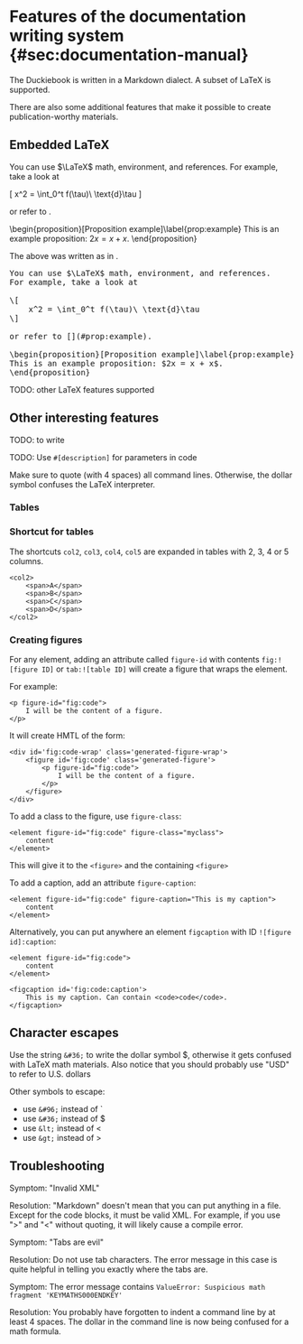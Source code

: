
# Features of the documentation writing system {#sec:documentation-manual}

The Duckiebook is written in a Markdown dialect. A subset of LaTeX is supported.

There are also some additional features that make it possible to create
publication-worthy materials.




## Embedded LaTeX

You can use $\LaTeX$ math, environment, and references. For example, take a look at

\[
    x^2 = \int_0^t f(\tau)\ \text{d}\tau
\]

or refer to [](#prop:example).

\begin{proposition}[Proposition example]\label{prop:example}
This is an example proposition: $2x = x + x$.
\end{proposition}

The above was written as in [](#fig:code).

<pre figure-id="fig:code" figure-caption='Use of LaTeX code.'>
You can use &#36;\LaTeX&#36; math, environment, and references.
For example, take a look at

&#92;[
    x^2 = \int_0^t f(\tau)\ \text{d}\tau
&#92;]

or refer to [](#prop:example).

&#92;begin{proposition}[Proposition example]&#92;label{prop:example}
This is an example proposition: &#36;2x = x + x&#36;.
&#92;end{proposition}
</pre>

TODO: other LaTeX features supported


## Other interesting features

TODO: to write

TODO: Use `#[description]` for parameters in code



Make sure to quote (with 4 spaces) all command lines. Otherwise, the dollar symbol
confuses the LaTeX interpreter.

### Tables


### Shortcut for tables

The shortcuts `col2`, `col3`, `col4`, `col5`
are expanded in tables with 2, 3, 4 or 5 columns.

~~~
<col2>
    <span>A</span>
    <span>B</span>
    <span>C</span>
    <span>D</span>
</col2>
~~~


### Creating figures

For any element, adding an attribute called `figure-id`
with contents `fig:![figure ID]` or `tab:![table ID]`
will create a figure that wraps the element.


For example:

    <p figure-id="fig:code">
        I will be the content of a figure.
    </p>

It will create HMTL of the form:

    <div id='fig:code-wrap' class='generated-figure-wrap'>
        <figure id='fig:code' class='generated-figure'>
            <p figure-id="fig:code">
                I will be the content of a figure.
            </p>
        </figure>
    </div>

To add a class to the figure, use `figure-class`:

    <element figure-id="fig:code" figure-class="myclass">
        content
    </element>

This will give it to the <code>&lt;figure&gt;</code> and the containing <code>&lt;figure&gt;</code>
<!--

Useful classes:

* `float_bottom` -->

To add a caption, add an attribute `figure-caption`:

    <element figure-id="fig:code" figure-caption="This is my caption">
        content
    </element>

Alternatively, you can put anywhere an element `figcaption` with ID `![figure id]:caption`:

    <element figure-id="fig:code">
        content
    </element>

    <figcaption id='fig:code:caption'>
        This is my caption. Can contain <code>code</code>.
    </figcaption>



## Character escapes


Use the string `&#36;` to write the dollar symbol &#36;, otherwise it
gets confused with LaTeX math materials. Also notice that you should probably
use "USD" to refer to U.S. dollars

Other symbols to escape:

* use `&#96;` instead of &#96;
* use `&#36;` instead of &#36;
* use `&lt;` instead of &lt;
* use `&gt;` instead of &gt;

## Troubleshooting

Symptom: "Invalid XML"

Resolution: "Markdown" doesn't mean that you can put anything in a file. Except
for the code blocks, it must be valid XML. For example, if you use "&gt;" and
"&lt;" without quoting, it will likely cause a compile error.

Symptom: "Tabs are evil"

Resolution: Do not use tab characters. The error message in this case is quite
helpful in telling you exactly where the tabs are.


Symptom: The error message contains `ValueError: Suspicious math fragment 'KEYMATHS000ENDKEY'`

Resolution: You probably have forgotten to indent a command line by at least 4 spaces. The dollar in the command line is now being confused for a math formula.
